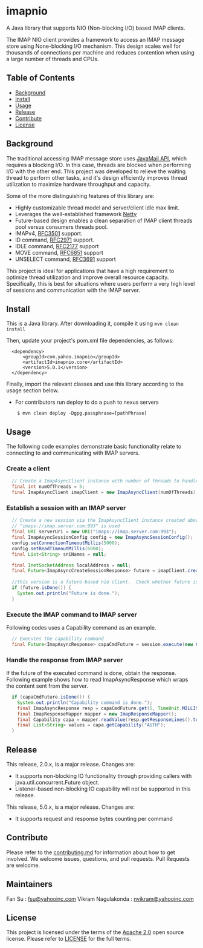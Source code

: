 

# imapnio
A Java library that supports NIO (Non-blocking I/O) based IMAP clients.

The IMAP NIO client provides a framework to access an IMAP message store using None-blocking I/O mechanism.  This design scales well for thousands of connections per machine and reduces contention when using a large number of threads and CPUs.


## Table of Contents

- [Background](#background)
- [Install](#install)
- [Usage](#usage)
- [Release](#release)
- [Contribute](#contribute)
- [License](#license)


## Background

The traditional accessing IMAP message store uses [JavaMail API](https://www.oracle.com/technetwork/java/javamail/index.html), which requires a blocking I/O. In this case, threads are blocked when performing I/O with the other end. This project was developed to relieve the waiting thread to perform other tasks, and it's design efficiently improves thread utilization to maximize hardware throughput and capacity.

Some of the more distinguishing features of this library are:
- Highly customizable thread model and server/client idle max limit.
- Leverages the well-established framework [Netty](https://netty.io/)
- Future-based design enables a clean separation of IMAP client threads pool versus consumers threads pool. 
- IMAPv4, [RFC3501](https://tools.ietf.org/html/rfc3501) support.
- ID command, [RFC2971](https://tools.ietf.org/html/rfc2971) support.
- IDLE command, [RFC2177](https://tools.ietf.org/html/rfc2177) support
- MOVE command, [RFC6851](https://tools.ietf.org/html/rfc6851) support
- UNSELECT command, [RFC3691](https://tools.ietf.org/html/rfc3691) support

This project is ideal for applications that have a high requirement to optimize thread utilization and improve overall resource capacity. Specifically, this is best for situations where users perform a very high level of sessions and communication with the IMAP server.
 
## Install

This is a Java library. After downloading it, compile it using `mvn clean install`

Then, update your project's pom.xml file dependencies, as follows:

```
  <dependency>
      <groupId>com.yahoo.imapnio</groupId>
      <artifactId>imapnio.core</artifactId>
      <version>5.0.1</version>
  </dependency>
```
Finally, import the relevant classes and use this library according to the usage section below.

- For contributors run deploy to do a push to nexus servers

```
	$ mvn clean deploy -Dgpg.passphrase=[pathPhrase]
```

## Usage

The following code examples demonstrate basic functionality relate to connecting to and communicating with IMAP servers.

### Create a client
```java
  // Create a ImapAsyncClient instance with number of threads to handle the server requests
  final int numOfThreads = 5;
  final ImapAsyncClient imapClient = new ImapAsyncClient(numOfThreads);
```
### Establish a session with an IMAP server
```java
  // Create a new session via the ImapAsyncClient instance created above and connect to that server.  For the illustration purpose, 
  // "imaps://imap.server.com:993" is used
  final URI serverUri = new URI("imaps://imap.server.com:993");
  final ImapAsyncSessionConfig config = new ImapAsyncSessionConfig();
  config.setConnectionTimeoutMillis(5000);
  config.setReadTimeoutMillis(6000);
  final List<String> sniNames = null;

  final InetSocketAddress localAddress = null;
  final Future<ImapAsyncCreateSessionResponse> future = imapClient.createSession(serverUri, config, localAddress, sniNames, DebugMode.DEBUG_OFF);
  
  //this version is a future-based nio client.  Check whether future is done by following code.
  if (future.isDone()) {
	System.out.println("Future is done.");
  }
```

### Execute the IMAP command to IMAP server
Following codes uses a Capability command as an example.

```java
  // Executes the capability command
  final Future<ImapAsyncResponse> capaCmdFuture = session.execute(new CapaCommand());

```

### Handle the response from IMAP server
If the future of the executed command is done, obtain the response.
Following example shows how to read ImapAsyncResponse which wraps the content sent from the server.

```java
  if (capaCmdFuture.isDone()) {
	System.out.println("Capability command is done.");
	final ImapAsyncResponse resp = capaCmdFuture.get(5, TimeUnit.MILLISECONDS);
	final ImapResponseMapper mapper = new ImapResponseMapper();
	final Capability capa = mapper.readValue(resp.getResponseLines().toArray(new IMAPResponse[0]), Capability.class);
	final List<String> values = capa.getCapability("AUTH");
  }
```

## Release

This release, 2.0.x, is a major release.  Changes are:
- It supports non-blocking IO functionality through providing callers with java.util.concurrent.Future object.
- Listener-based non-blocking IO capability will not be supported in this release.

This release, 5.0.x, is a major release.  Changes are:
- It supports request and response bytes counting per command

## Contribute

Please refer to the [contributing.md](Contributing.md) for information about how to get involved. We welcome issues, questions, and pull requests. Pull Requests are welcome.


## Maintainers

Fan Su : fsu@yahooinc.com
Vikram Nagulakonda : nvikram@yahooinc.com


## License

This project is licensed under the terms of the [Apache 2.0](LICENSE-Apache-2.0) open source license. Please refer to [LICENSE](LICENSE) for the full terms.
